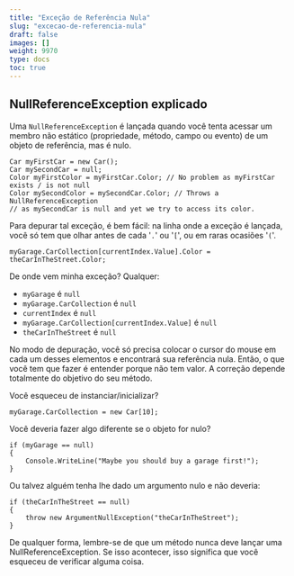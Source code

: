 ```yaml
---
title: "Exceção de Referência Nula"
slug: "excecao-de-referencia-nula"
draft: false
images: []
weight: 9970
type: docs
toc: true
---
```


## NullReferenceException explicado
Uma `NullReferenceException` é lançada quando você tenta acessar um membro não estático (propriedade, método, campo ou evento) de um objeto de referência, mas é nulo.

    Car myFirstCar = new Car();
    Car mySecondCar = null;
    Color myFirstColor = myFirstCar.Color; // No problem as myFirstCar exists / is not null
    Color mySecondColor = mySecondCar.Color; // Throws a NullReferenceException 
    // as mySecondCar is null and yet we try to access its color.

Para depurar tal exceção, é bem fácil: na linha onde a exceção é lançada, você só tem que olhar antes de cada '`.`' ou '`[`', ou em raras ocasiões '`(`'.

    myGarage.CarCollection[currentIndex.Value].Color = theCarInTheStreet.Color;

De onde vem minha exceção?
Qualquer:

- `myGarage` é `null`
- `myGarage.CarCollection` é `null`
- `currentIndex` é `null`
- `myGarage.CarCollection[currentIndex.Value]` é `null`
- `theCarInTheStreet` é `null`

No modo de depuração, você só precisa colocar o cursor do mouse em cada um desses elementos e encontrará sua referência nula. Então, o que você tem que fazer é entender porque não tem valor. A correção depende totalmente do objetivo do seu método.

Você esqueceu de instanciar/inicializar?

    myGarage.CarCollection = new Car[10];

Você deveria fazer algo diferente se o objeto for nulo?

    if (myGarage == null)
    {
        Console.WriteLine("Maybe you should buy a garage first!");
    }

Ou talvez alguém tenha lhe dado um argumento nulo e não deveria:

    if (theCarInTheStreet == null)
    {
        throw new ArgumentNullException("theCarInTheStreet");
    }
De qualquer forma, lembre-se de que um método nunca deve lançar uma NullReferenceException. Se isso acontecer, isso significa que você esqueceu de verificar alguma coisa.

